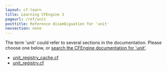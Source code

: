 ```yaml
---
layout: cf-learn
title: Learning CFEngine 3
pageurl: /ref/unit
posttitle: Reference disambiguation for 'unit'
navsection: none
---
```


The term 'unit' could refer to several sections in the documentation. Please choose one below, or
[search the CFEngine documentation for 'unit'](http://docs.cfengine.com/latest/search.html?q=unit).

- [unit_registry_cache.cf](http://docs.cfengine.com/latest/examples-example-snippets-windows-registry.html#unit_registry_cache-cf)
- [unit_registry.cf](http://docs.cfengine.com/latest/examples-example-snippets-windows-registry.html#unit_registry-cf)
